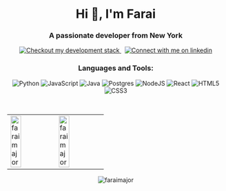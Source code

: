 <h1 align="center">Hi 👋, I'm Farai</h1>
<h3 align="center">A passionate developer from New York</h3>
<div align="center">
<a href="https://faraimajor.com/">
<img src="https://img.shields.io/badge/tech-stack-0690fa.svg?style=for-the-badge&logo=stackshare&labelColor=000&color=3572A5#gh-light-mode-only" alt="Checkout my development stack" >
</a>
&nbsp;
<!-- Social button 4 -->
<!-- Light Mode -->
<a href="https://www.linkedin.com/in/faraimutukumira/">
<img src="https://img.shields.io/badge/LinkedIn-3572A5?style=for-the-badge&logo=linkedin&logoColor=white#gh-light-mode-only" alt="Connect with me on linkedin" >
</a>
  </div>
<h3 align="center">Languages and Tools:</h3>

<div align="center">
            
![Python](https://img.shields.io/badge/Python-14354C?style=for-the-badge&logo=python&logoColor=white)
![JavaScript](https://img.shields.io/badge/javascript-%23323330.svg?style=for-the-badge&logo=javascript&logoColor=%23F7DF1E)
![Java](https://img.shields.io/badge/Java-ED8B00?style=for-the-badge&logo=java&logoColor=white)
![Postgres](https://img.shields.io/badge/postgres-%23316192.svg?style=for-the-badge&logo=postgresql&logoColor=white)
![NodeJS](https://img.shields.io/badge/node.js-6DA55F?style=for-the-badge&logo=node.js&logoColor=white)
![React](https://img.shields.io/badge/react-%2320232a.svg?style=for-the-badge&logo=react&logoColor=%2361DAFB)
![HTML5](https://img.shields.io/badge/html5-%23E34F26.svg?style=for-the-badge&logo=html5&logoColor=white)
![CSS3](https://img.shields.io/badge/css3-%231572B6.svg?style=for-the-badge&logo=css3&logoColor=white)
 
</div>

<table>
  <tr style="padding: 0">
  
<td><img width="49.6%" src="https://github-readme-stats.vercel.app/api/top-langs?username=faraimajor&theme=dark&show_icons=true&locale=en&layout=compact" alt="faraimajor" /></td>
&nbsp;
 <td><img width="49.6%" src="https://github-readme-stats.vercel.app/api?username=faraimajor&theme=dark&show_icons=true&locale=en" alt="faraimajor" /></td>
     </tr>
</table>

<p align="center"><img src="https://github-readme-streak-stats.herokuapp.com/?user=faraimajor&theme=dark" alt="faraimajor" /></p>
  
  


